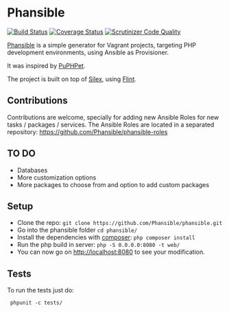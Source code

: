 # Phansible

[![Build Status](https://travis-ci.org/Phansible/phansible.svg?branch=master)](https://travis-ci.org/Phansible/phansible)
[![Coverage Status](https://coveralls.io/repos/Phansible/phansible/badge.png)](https://coveralls.io/r/Phansible/phansible)
[![Scrutinizer Code Quality](https://scrutinizer-ci.com/g/Phansible/phansible/badges/quality-score.png?b=master)](https://scrutinizer-ci.com/g/Phansible/phansible/?branch=master)

[Phansible](http://phansible.com) is a simple generator for Vagrant projects, targeting PHP development environments, using Ansible as Provisioner.

It was inspired by [PuPHPet](http://puphpet.com).

The project is built on top of [Silex](http://silex.sensiolabs.org/), using [Flint](http://flint.readthedocs.org/).

## Contributions

Contributions are welcome, specially for adding new Ansible Roles for new tasks / packages / services.
The Ansible Roles are located in a separated repository: https://github.com/Phansible/phansible-roles

## TO DO

- Databases
- More customization options
- More packages to choose from and option to add custom packages

## Setup

- Clone the repo: ```git clone https://github.com/Phansible/phansible.git```
- Go into the phansible folder ```cd phansible/```
- Install the dependencies with [composer](https://getcomposer.org/): ```php composer install```
- Run the php build in server: ```php -S 0.0.0.0:8080 -t web/```
- You can now go on [http://localhost:8080](http://localhost:8080) to see your modification.

## Tests
To run the tests just do:
```
 phpunit -c tests/
```